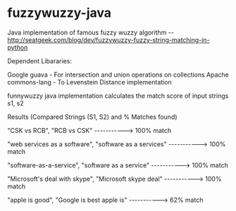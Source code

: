 fuzzywuzzy-java
===============

Java implementation of famous fuzzy wuzzy algorithm -- http://seatgeek.com/blog/dev/fuzzywuzzy-fuzzy-string-matching-in-python

Dependent Libararies:

Google guava - For intersection and union operations on collections
Apache commons-lang - To Levenstein Distance implementation

funnywuzzy java implementation calculates the match score of input strings s1, s2

Results (Compared Strings (S1, S2) and % Matches found)

"CSK vs RCB", "RCB vs CSK"   -----------> 100% match

"web services as a software", "software as a services" -----------> 100% match

"software-as-a-service", "software as a service" -----------> 100% match

"Microsoft's deal with skype", "Microsoft skype deal" -----------> 100% match

"apple is good", "Google is best apple is" -----------> 62% match

